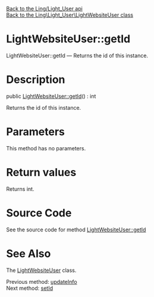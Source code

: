 [Back to the Ling/Light_User api](https://github.com/lingtalfi/Light_User/blob/master/doc/api/Ling/Light_User.md)<br>
[Back to the Ling\Light_User\LightWebsiteUser class](https://github.com/lingtalfi/Light_User/blob/master/doc/api/Ling/Light_User/LightWebsiteUser.md)


LightWebsiteUser::getId
================



LightWebsiteUser::getId — Returns the id of this instance.




Description
================


public [LightWebsiteUser::getId](https://github.com/lingtalfi/Light_User/blob/master/doc/api/Ling/Light_User/LightWebsiteUser/getId.md)() : int




Returns the id of this instance.




Parameters
================

This method has no parameters.


Return values
================

Returns int.








Source Code
===========
See the source code for method [LightWebsiteUser::getId](https://github.com/lingtalfi/Light_User/blob/master/LightWebsiteUser.php#L247-L250)


See Also
================

The [LightWebsiteUser](https://github.com/lingtalfi/Light_User/blob/master/doc/api/Ling/Light_User/LightWebsiteUser.md) class.

Previous method: [updateInfo](https://github.com/lingtalfi/Light_User/blob/master/doc/api/Ling/Light_User/LightWebsiteUser/updateInfo.md)<br>Next method: [setId](https://github.com/lingtalfi/Light_User/blob/master/doc/api/Ling/Light_User/LightWebsiteUser/setId.md)<br>

